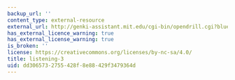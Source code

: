 ```yaml
---
backup_url: ''
content_type: external-resource
external_url: http://genki-assistant.mit.edu/cgi-bin/opendrill.cgi?blueprintid=266
has_external_licence_warning: true
has_external_license_warning: true
is_broken: ''
license: https://creativecommons.org/licenses/by-nc-sa/4.0/
title: listening-3
uid: dd306573-2755-428f-8e88-429f3479364d
---
```

